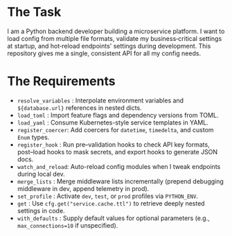 # The Task

I am a Python backend developer building a microservice platform. I want to load config from multiple file formats, validate my business‐critical settings at startup, and hot‐reload endpoints' settings during development. This repository gives me a single, consistent API for all my config needs.

# The Requirements

* `resolve_variables` : Interpolate environment variables and `${database.url}` references in nested dicts.  
* `load_toml`       : Import feature flags and dependency versions from TOML.  
* `load_yaml`       : Consume Kubernetes-style service templates in YAML.  
* `register_coercer`: Add coercers for `datetime`, `timedelta`, and custom `Enum` types.  
* `register_hook`   : Run pre–validation hooks to check API key formats, post–load hooks to mask secrets, and export hooks to generate JSON docs.  
* `watch_and_reload`: Auto-reload config modules when I tweak endpoints during local dev.  
* `merge_lists`     : Merge middleware lists incrementally (prepend debugging middleware in dev, append telemetry in prod).  
* `set_profile`     : Activate `dev`, `test`, or `prod` profiles via `PYTHON_ENV`.  
* `get`             : Use `cfg.get("service.cache.ttl")` to retrieve deeply nested settings in code.  
* `with_defaults`   : Supply default values for optional parameters (e.g., `max_connections=10` if unspecified).  
